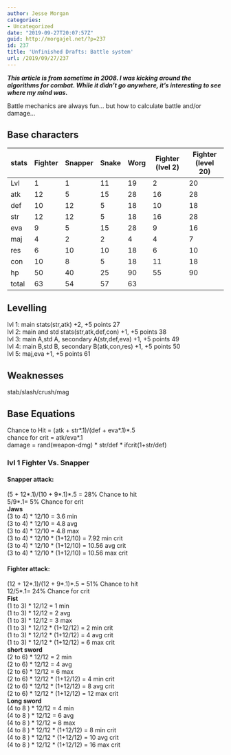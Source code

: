 ```yaml
---
author: Jesse Morgan
categories:
- Uncategorized
date: "2019-09-27T20:07:57Z"
guid: http://morgajel.net/?p=237
id: 237
title: 'Unfinished Drafts: Battle system'
url: /2019/09/27/237
---
```


***This article is from sometime in 2008. I was kicking around the algorithms for combat. While it didn’t go anywhere, it’s interesting to see where my mind was.***

Battle mechanics are always fun… but how to calculate battle and/or damage…

## Base characters

| stats | Fighter | Snapper | Snake | Worg | Fighter (lvel 2) | Fighter (level 20) |
|---|---|---|---|---|---|---|
| Lvl | 1 | 1 | 11 | 19 | 2 | 20 |
| atk | 12 | 5 | 15 | 28 | 16 | 28 |
| def | 10 | 12 | 5 | 18 | 10 | 18 |
| str | 12 | 12 | 5 | 18 | 16 | 28 |
| eva | 9 | 5 | 15 | 28 | 9 | 16 |
| maj | 4 | 2 | 2 | 4 | 4 | 7 |
| res | 6 | 10 | 10 | 18 | 6 | 10 |
| con | 10 | 8 | 5 | 18 | 11 | 18 |
| hp | 50 | 40 | 25 | 90 | 55 | 90 |
| total | 63 | 54 | 57 | 63 |  |  |

## Levelling

lvl 1: main stats(str,atk) +2, +5 points 27  
lvl 2: main and std stats(str,atk,def,con) +1, +5 points 38  
lvl 3: main A,std A, secondary A(str,def,eva) +1, +5 points 49  
lvl 4: main B,std B, secondary B(atk,con,res) +1, +5 points 50  
lvl 5: maj,eva +1, +5 points 61

## Weaknesses

stab/slash/crush/mag

## Base Equations

Chance to Hit = (atk + str\*.1)/(def + eva\*.1)\*.5  
chance for crit = atk/eva\*.1  
damage = rand(weapon-dmg) \* str/def \* ifcrit(1+str/def)

### lvl 1 Fighter Vs. Snapper

#### Snapper attack:

(5 + 12\*.1)/(10 + 9\*.1)\*.5 = 28% Chance to hit  
5/9\*.1= 5% Chance for crit  
**Jaws**  
(3 to 4) \* 12/10 = 3.6 min  
(3 to 4) \* 12/10 = 4.8 avg  
(3 to 4) \* 12/10 = 4.8 max  
(3 to 4) \* 12/10 \* (1+12/10) = 7.92 min crit  
(3 to 4) \* 12/10 \* (1+12/10) = 10.56 avg crit  
(3 to 4) \* 12/10 \* (1+12/10) = 10.56 max crit

#### Fighter attack:

(12 + 12\*.1)/(12 + 9\*.1)\*.5 = 51% Chance to hit  
12/5\*.1= 24% Chance for crit  
**Fist**  
(1 to 3) \* 12/12 = 1 min  
(1 to 3) \* 12/12 = 2 avg  
(1 to 3) \* 12/12 = 3 max  
(1 to 3) \* 12/12 \* (1+12/12) = 2 min crit  
(1 to 3) \* 12/12 \* (1+12/12) = 4 avg crit  
(1 to 3) \* 12/12 \* (1+12/12) = 6 max crit  
**short sword**  
(2 to 6) \* 12/12 = 2 min  
(2 to 6) \* 12/12 = 4 avg  
(2 to 6) \* 12/12 = 6 max  
(2 to 6) \* 12/12 \* (1+12/12) = 4 min crit  
(2 to 6) \* 12/12 \* (1+12/12) = 8 avg crit  
(2 to 6) \* 12/12 \* (1+12/12) = 12 max crit  
**Long sword**  
(4 to 8 ) \* 12/12 = 4 min  
(4 to 8 ) \* 12/12 = 6 avg  
(4 to 8 ) \* 12/12 = 8 max  
(4 to 8 ) \* 12/12 \* (1+12/12) = 8 min crit  
(4 to 8 ) \* 12/12 \* (1+12/12) = 10 avg crit  
(4 to 8 ) \* 12/12 \* (1+12/12) = 16 max crit